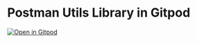 # Postman Utils Library in Gitpod

[![Open in Gitpod](https://gitpod.io/button/open-in-gitpod.svg?longCache=true)](https://gitpod.io#https://github.com/marciobarroso/postman-utils
)
